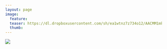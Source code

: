 ```yaml
---
layout: page
image:
  feature:
  teaser: https://dl.dropboxusercontent.com/sh/ea1wtnz7z734o12/AACMM1mkj52DhrvgSPQkSC-Ea/mikin-kuvat/2/DSC07786-245px.jpg
  thumb:
---
```


[![](https://dl.dropboxusercontent.com/sh/ea1wtnz7z734o12/AAAWe-60cEALpiVwpVWNC0q6a/mikin-kuvat/2/DSC07786-800px.jpg)](https://dl.dropboxusercontent.com/sh/ea1wtnz7z734o12/AABGt8b7pzh24Ts9CH42Wc7Ca/mikin-kuvat/2/DSC07786.jpg)

